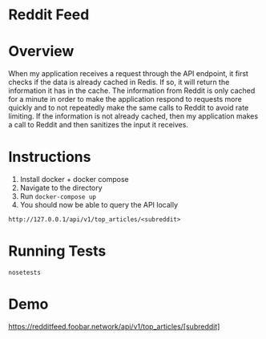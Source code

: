 # Reddit Feed

# Overview
When my application receives a request through the API endpoint,
it first checks if the data is already cached in Redis. If so, it
will return the information it has in the cache. The information
from Reddit is only cached for a minute in order to make the application
respond to requests more quickly and to not repeatedly make the same calls
to Reddit to avoid rate limiting. If the information is not already cached,
then my application makes a call to Reddit and then sanitizes the input it
receives.

# Instructions

1. Install docker + docker compose
2. Navigate to the directory
3. Run `docker-compose up`
4. You should now be able to query the API locally

```
http://127.0.0.1/api/v1/top_articles/<subreddit>
```

# Running Tests

```
nosetests
````

# Demo

https://redditfeed.foobar.network/api/v1/top_articles/[subreddit]
